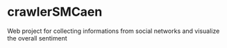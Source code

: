 # crawlerSMCaen
Web project for collecting informations from social networks and visualize the overall sentiment
